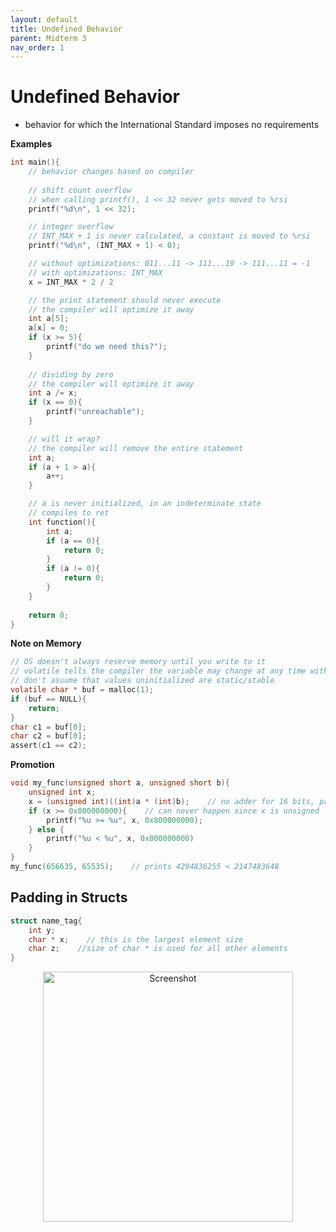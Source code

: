```yaml
---
layout: default
title: Undefined Behavior
parent: Midterm 3
nav_order: 1
---
```

# Undefined Behavior
- behavior for which the International Standard imposes no requirements

**Examples**

```C
int main(){
	// behavior changes based on compiler
	
	// shift count overflow
	// when calling printf(), 1 << 32 never gets moved to %rsi
	printf("%d\n", 1 << 32);

	// integer overflow
	// INT_MAX + 1 is never calculated, a constant is moved to %rsi
	printf("%d\n", (INT_MAX + 1) < 0);

	// without optimizations: 011...11 -> 111...10 -> 111...11 = -1
	// with optimizations: INT_MAX
	x = INT_MAX * 2 / 2

	// the print statement should never execute
	// the compiler will optimize it away
	int a[5];
	a[x] = 0;
	if (x >= 5){
		printf("do we need this?");
	}
	
	// dividing by zero
	// the compiler will optimize it away
	int a /= x;
	if (x == 0){
		printf("unreachable");
	}

	// will it wrap?
	// the compiler will remove the entire statement
	int a;
	if (a + 1 > a){
		a++;
	}

	// a is never initialized, in an indeterminate state
	// compiles to ret
	int function(){
		int a;
		if (a == 0){
			return 0;
		}
		if (a != 0){
			return 0;
		}
	}
	
	return 0;
}
```

**Note on Memory**

```C
// OS doesn't always reserve memory until you write to it
// volatile tells the compiler the variable may change at any time without code
// don't asuume that values uninitialized are static/stable
volatile char * buf = malloc(1);
if (buf == NULL){
	return;
}
char c1 = buf[0];
char c2 = buf[0];
assert(c1 == c2);
```

**Promotion**

```C
void my_func(unsigned short a, unsigned short b){
	unsigned int x;
	x = (unsigned int)((int)a * (int)b);    // no adder for 16 bits, promote to int
	if (x >= 0x800000000){    // can never happen since x is unsigned
		printf("%u >= %u", x, 0x800000000);
	} else {
		printf("%u < %u", x, 0x800000000)
	}
}
my_func(656635, 65535);    // prints 4294836255 < 2147483648
```

## Padding in Structs

```C
struct name_tag{
	int y;
	char * x;    // this is the largest element size
	char z;    //size of char * is used for all other elements
}
```

<div style="text-align: center;">
  <img src="{{ '/images/Screen Shot 2024-04-11 at 12.16.56 PM.png' | relative_url }}" alt="Screenshot" width="400">
</div>